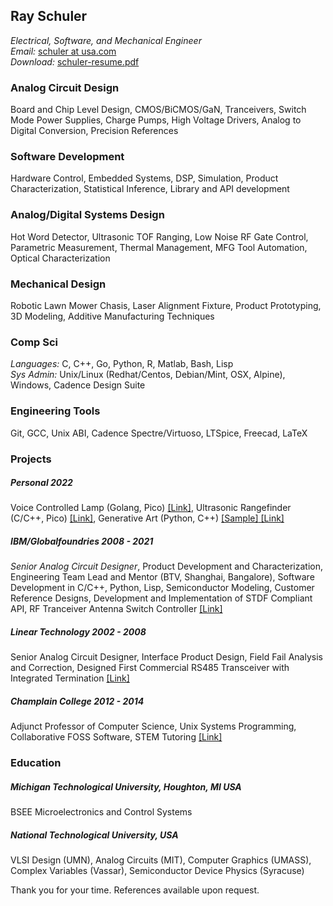 ## Ray Schuler
_Electrical, Software, and Mechanical Engineer_<br>
_Email:_ <a href="mailto:schuler@usa.com">schuler at usa.com</a><br>
_Download:_ <a href="https://github.com/schuler-robotics/resume/blob/master/images/schuler-resume.pdf" target="_blank">schuler-resume.pdf</a><br>

### Analog Circuit Design
Board and Chip Level Design, CMOS/BiCMOS/GaN, Tranceivers, Switch Mode Power Supplies, Charge Pumps, High Voltage Drivers, Analog to Digital Conversion, Precision References

### Software Development
Hardware Control, Embedded Systems, DSP, Simulation, Product Characterization, Statistical Inference, Library and API development

### Analog/Digital Systems Design
Hot Word Detector, Ultrasonic TOF Ranging, Low Noise RF Gate Control, Parametric Measurement, Thermal Management, MFG Tool Automation, Optical Characterization

### Mechanical Design
Robotic Lawn Mower Chasis, Laser Alignment Fixture, Product Prototyping, 3D Modeling, Additive Manufacturing Techniques

### Comp Sci
_Languages:_ C, C++, Go, Python, R, Matlab, Bash, Lisp<br>
_Sys Admin:_ Unix/Linux (Redhat/Centos, Debian/Mint, OSX, Alpine), Windows, Cadence Design Suite<br>

### Engineering Tools
Git, GCC, Unix ABI, Cadence Spectre/Virtuoso, LTSpice, Freecad, LaTeX

### Projects

##### Personal 2022
Voice Controlled Lamp (Golang, Pico) <a href="https://github.com/schuler-robotics/detectword_pico"> [Link]</a>, Ultrasonic Rangefinder (C/C++, Pico) <a href="https://github.com/schuler-robotics/ultrasonic-rangefinder"> [Link]</a>, Generative Art (Python, C++) <a href="https://bitbucket.org/rschule2/design/src/c44039840733abbd1a6b9e8285fb5a20806f0543/Style%20Transfer%20Images/knoll-2017-01La2-3400-gmp.jpg?at=master&fileviewer=file-view-default"> [Sample]</a><a href="https://bitbucket.org/rschule2/design/src/master/"> [Link]</a> 

##### IBM/Globalfoundries 2008 - 2021
_Senior Analog Circuit Designer_, Product Development and Characterization, Engineering Team Lead and Mentor (BTV, Shanghai, Bangalore), Software Development in C/C++, Python, Lisp, Semiconductor Modeling, Customer Reference Designs, Development and Implementation of STDF Compliant API, RF Tranceiver Antenna Switch Controller <a href="https://bitbucket.org/rschule2/design/raw/c44039840733abbd1a6b9e8285fb5a20806f0543/scp-application-note-20160915a-public.pdf"> [Link]</a>

##### Linear Technology 2002 - 2008
Senior Analog Circuit Designer, Interface Product Design, Field Fail Analysis and Correction, Designed First Commercial RS485 Transceiver with Integrated Termination <a href="http://www.analog.com/media/en/technical-documentation/lt-journal-article/LTMag-V16N02-07-LTC2859-Schuler.pdf"> [Link]</a>

##### Champlain College 2012 - 2014
Adjunct Professor of Computer Science, Unix Systems Programming, Collaborative FOSS Software,  STEM Tutoring <a href="https://bitbucket.org/rschule2/champlain/src/master/"> [Link]</a>

### Education
##### Michigan Technological University, Houghton, MI USA
BSEE Microelectronics and Control Systems
##### National Technological University, USA
VLSI Design (UMN), Analog Circuits (MIT), Computer Graphics (UMASS), Complex Variables (Vassar), Semiconductor Device Physics (Syracuse)

<p>
Thank you for your time. References available upon request.


